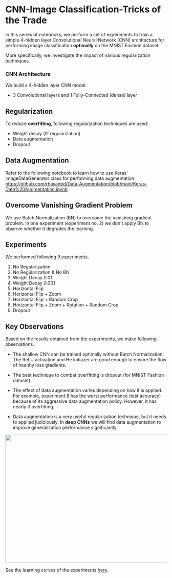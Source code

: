 # CNN-Image Classification-Tricks of the Trade

In this series of notebooks, we perform a set of experiments to train a simple 4-hidden layer Convolutional Neural Network (CNN) architecture for performing image classification **optimally** on the MNIST Fashion dataset.

More specifically, we investigate the impact of various regularization techniques. 

### CNN Architecture
We build a 4-hidden layer CNN model:
- 3 Convolutional layers and 1 Fully-Connected (dense) layer


## Regularization
To reduce **overfitting**, following regularization techniques are used:
- Weight decay (l2 regularization)
- Data augmentation
- Dropout


## Data Augmentation
Refer to the following notebook to learn how to use Keras' ImageDataGenerator class for performing data augmentation. https://github.com/rhasanbd/Data-Augmentation/blob/main/Keras-Data%20Augmentation.ipynb

## Overcome Vanishing Gradient Problem
We use Batch Normalization (BN) to overcome the vanishing gradient problem. In one experiment (experiment no. 2) we don't apply BN to observe whether it degrades the learning.

## Experiments
We performed following 9 experiments.

1. No Regularization
2. No Regularization & No BN
3. Weight Decay 0.01
4. Weight Decay 0.001
5. Horizontal Flip
6. Horizontal Flip + Zoom
7. Horizontal Flip + Random Crop
8. Horizontal Flip + Zoom + Rotation + Random Crop
9. Dropout


## Key Observations

Based on the results obtained from the experiments, we make following observations.

- The shallow CNN can be trained optimally without Batch Normalization. The ReLU activation and He initiazer are good enough to ensure the flow of healthy loss gradients.

- The best technique to combat overfitting is dropout (for MNIST Fashion dataset).

- The effect of data augmentation varies depending on how it is applied. For example, experiment 8 has the worst performance (test accuracy) because of its aggressive data augmentation policy. However, it has nearly 0 overfitting.

- Data augmentation is a very useful regularization technique, but it needs to applied judiciously. In **deep CNNs** we will find data augmentation to improve generalization performance significantly.

<img src="https://cse.unl.edu/~hasan/Pics/CNN-ImageClassification-Results-Comparison.png" width=800, height=400>

See the learning curves of the experiments <a href="https://cse.unl.edu/~hasan/Pics/CNN-ImageClassification-Results.pdf">here</a>.


